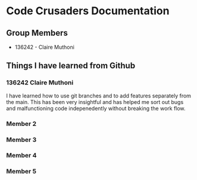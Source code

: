 # Code Crusaders Documentation 

## Group Members 
- 136242 - Claire Muthoni 

## Things I have learned from Github

### 136242 Claire Muthoni 
I have learned how to use git branches and to add features separately from the main. This has been very insightful and has helped me sort out bugs and malfunctioning code indepenedently without breaking the work flow. 

### Member 2 


### Member 3 


### Member 4 



### Member 5 
